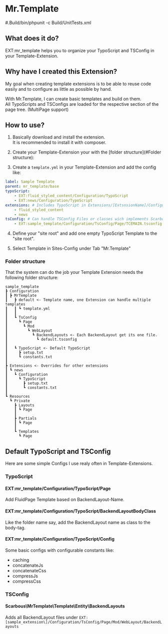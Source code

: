 Mr.Template 
=========

#.Build/bin/phpunit -c Build/UnitTests.xml

## What does it do?

EXT:mr_template helps you to organize your TypoScript and TSConfig in your Template-Extension.

## Why have I created this Extension?

My goal when creating template extensions is to be able to reuse code easily and to configure as little as possible by hand.

With Mr.Template, I can create basic templates and build on them.<br> All TypoScripts and TSConfigs are loaded for the respective section of the page tree. (MultiPage support)

## How to use?

1. Basically download and install the extension.<br>It is recommended to install it with composer. 


2. Create your Template-Extension your with the [folder structure](#Folder structure):


3. Create a ```template.yml``` in your Template-Extension and add the config like:
```yml
label: Sample Template
parent: mr_template/base
typoScript:
    - EXT:fluid_styled_content/Configuration/TypoScript
    - EXT:news/Configuration/TypoScript
extensions: # Includes TypoScript in Extensions/[ExtsnsionName]/Configuration/TypoScript
    - fluid_styled_content
    - news
tsConfig: # Can handle TSConfig Files or classes wich implements Scarbous\MrTemplate\Template\Entity\TsConfigInterface
    - EXT:sample_template/Configuration/TsConfig/Page/TCEMAIN.tsconfig
```

4. Define your "site root" and add one empty TypoScript Template to the "site root".


5. Select Template in Sites-Config under Tab "Mr.Template"

### Folder structure

That the system can do the job your Template Extension needs the following folder structure:

```
sample_template
┣ Configuration
┃ ┣ MrTemplate
┃   ┣ default <- Template name, one Extension can handle multiple templates
┃   ┃ ┗ template.yml
┃   ┃
┃   ┗ TsConfig
┃     ┗ Page
┃       ┗ Mod
┃         ┗ WebLayout
┃           ┗ BackendLayouts <- Each BackendLayout get its one file.
┃             ┗ default.tsconfig
┃
┃   ┗ TypoScript <- Default TypoScript
┃     ┣ setup.txt
┃     ┗ constants.txt
┃
┣ Extensions <- Overrides for other extensions
┃ ┗ news
┃   ┗ Configuration
┃     ┗ TypoScript
┃       ┣ setup.txt
┃       ┗ constants.txt
┃
┗ Resources
  ┗ Private
    ┣ Layouts
    ┃ ┗ Page
    ┃
    ┣ Partials
    ┃ ┗ Page
    ┃
    ┗ Templates
      ┗ Page
```

## Default TypoScript and TSConfig

Here are some simple Configs I use realy often in Template-Extensions.

### TypoScript

#### EXT:mr_template/Configuration/TypoScript/Page

Add FluidPage Template based on BackendLayout-Name.

#### EXT:mr_template/Configuration/TypoScript/BackendLayoutBodyClass

Like the folder name say, add the BackendLayout name as class to the body-tag.

#### EXT:mr_template/Configuration/TypoScript/Config

Some basic configs with configurable constants like:
* caching
* concatenateJs
* concatenateCss
* compressJs
* compressCss

### TSConfig

#### Scarbous\\MrTemplate\\Template\\Entity\\BackendLayouts

Adds all BackendLayout files under ```EXT:[sample_extension\]/Configuration/TsConfig/Page/Mod/WebLayout/BackendLayouts```
